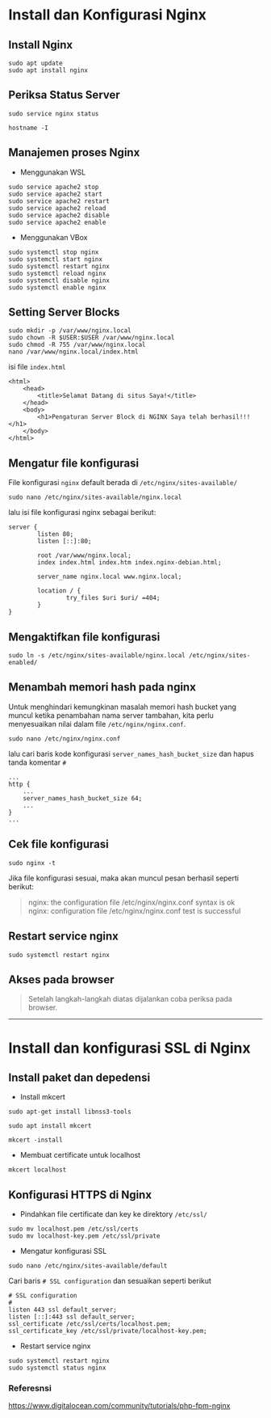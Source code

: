# Install dan Konfigurasi Nginx
## Install Nginx
```
sudo apt update
sudo apt install nginx
```
## Periksa Status Server
```
sudo service nginx status

hostname -I
```
## Manajemen proses Nginx
* Menggunakan WSL
```
sudo service apache2 stop
sudo service apache2 start 
sudo service apache2 restart 
sudo service apache2 reload 
sudo service apache2 disable 
sudo service apache2 enable
```
* Menggunakan VBox
```
sudo systemctl stop nginx
sudo systemctl start nginx
sudo systemctl restart nginx
sudo systemctl reload nginx
sudo systemctl disable nginx
sudo systemctl enable nginx
```
## Setting Server Blocks
```
sudo mkdir -p /var/www/nginx.local
sudo chown -R $USER:$USER /var/www/nginx.local
sudo chmod -R 755 /var/www/nginx.local
nano /var/www/nginx.local/index.html
```
isi file `index.html`
```
<html>
    <head>
        <title>Selamat Datang di situs Saya!</title>
    </head>
    <body>
        <h1>Pengaturan Server Block di NGINX Saya telah berhasil!!!</h1>
    </body>
</html>
```
## Mengatur file konfigurasi  
File konfigurasi `nginx` default berada di `/etc/nginx/sites-available/`
```
sudo nano /etc/nginx/sites-available/nginx.local
```
lalu isi file konfigurasi nginx sebagai berikut:
```
server {
        listen 80;
        listen [::]:80;

        root /var/www/nginx.local;
        index index.html index.htm index.nginx-debian.html;

        server_name nginx.local www.nginx.local;

        location / {
                try_files $uri $uri/ =404;
        }
}
```
## Mengaktifkan file konfigurasi
```
sudo ln -s /etc/nginx/sites-available/nginx.local /etc/nginx/sites-enabled/
```
## Menambah memori hash pada nginx
Untuk menghindari kemungkinan masalah memori hash bucket yang muncul ketika penambahan nama server tambahan, kita perlu menyesuaikan nilai dalam file `/etc/nginx/nginx.conf`.
```
sudo nano /etc/nginx/nginx.conf
```
lalu cari baris kode konfigurasi `server_names_hash_bucket_size` dan hapus tanda komentar `#`
```
...
http {
    ...
    server_names_hash_bucket_size 64;
    ...
}
...
```
## Cek file konfigurasi
```
sudo nginx -t
```
Jika file konfigurasi sesuai, maka akan muncul pesan berhasil seperti berikut:

> nginx: the configuration file /etc/nginx/nginx.conf syntax is ok  
> nginx: configuration file /etc/nginx/nginx.conf test is successful

## Restart service nginx
```
sudo systemctl restart nginx
```
## Akses pada browser
> Setelah langkah-langkah diatas dijalankan coba periksa pada browser.


---
# Install dan konfigurasi SSL di Nginx
## Install paket dan depedensi
* Install mkcert
```
sudo apt-get install libnss3-tools

sudo apt install mkcert

mkcert -install
```
* Membuat certificate untuk localhost
```
mkcert localhost
```
## Konfigurasi HTTPS di Nginx
* Pindahkan file certificate dan key ke direktory `/etc/ssl/`
```
sudo mv localhost.pem /etc/ssl/certs
sudo mv localhost-key.pem /etc/ssl/private
```
* Mengatur konfigurasi SSL
```
sudo nano /etc/nginx/sites-available/default
```
Cari baris  `# SSL configuration` dan sesuaikan seperti berikut
```
# SSL configuration
#
listen 443 ssl default_server;
listen [::]:443 ssl default_server;
ssl_certificate /etc/ssl/certs/localhost.pem;
ssl_certificate_key /etc/ssl/private/localhost-key.pem;
```
* Restart service nginx
```
sudo systemctl restart nginx
sudo systemctl status nginx
```
 
### Referesnsi
https://www.digitalocean.com/community/tutorials/php-fpm-nginx
